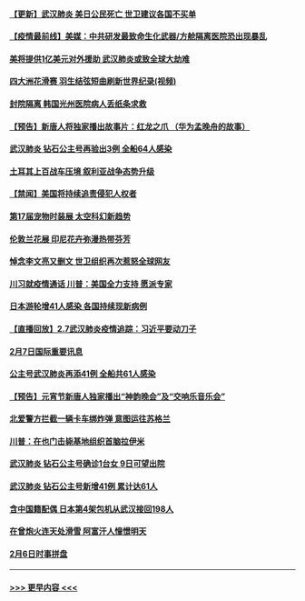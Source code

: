 #### [【更新】武汉肺炎 美日公民死亡 世卫建议各国不买单](../pages/prog202/a102770740.md?t=02081844) 
#### [【疫情最前线】美媒：中共研发最致命生化武器/方舱隔离医院恐出现暴乱](../pages/prog202/a102772439.md?t=02081844) 
#### [美将提供1亿美元对外援助 武汉肺炎或致全球大劫难](../pages/prog202/a102772361.md?t=02081844) 
#### [四大洲花滑赛 羽生结弦短曲刷新世界纪录(视频)](../pages/prog202/a102772341.md?t=02081844) 
#### [封院隔离 韩国光州医院病人丢纸条求救](../pages/prog202/a102772282.md?t=02081844) 
#### [【预告】新唐人将独家播出故事片：红龙之爪 （华为孟晚舟的故事）](../pages/prog202/a102767728.md?t=02081844) 
#### [武汉肺炎 钻石公主号再验出3例 全船64人感染](../pages/prog202/a102771726.md?t=02081844) 
#### [土耳其上百战车压境 叙利亚战争态势升级](../pages/prog202/a102772132.md?t=02081844) 
#### [【禁闻】美国将持续追责侵犯人权者](../pages/prog202/a102772042.md?t=02081844) 
#### [第17届宠物时装展 太空科幻新趋势](../pages/prog202/a102772033.md?t=02081844) 
#### [伦敦兰花展 印尼花卉弥漫热带芬芳](../pages/prog202/a102772026.md?t=02081844) 
#### [悼念李文亮又删文 世卫组织再次惹怒全球网友](../pages/prog202/a102771968.md?t=02081844) 
#### [川习就疫情通话 川普：美国全力支持 愿派专家](../pages/prog202/a102771930.md?t=02081844) 
#### [日本游轮增41人感染 各国持续现新病例](../pages/prog202/a102771912.md?t=02081844) 
#### [【直播回放】2.7武汉肺炎疫情追踪：习近平要动刀子](../pages/prog202/a102771649.md?t=02081844) 
#### [2月7日国际重要讯息](../pages/prog202/a102771747.md?t=02081844) 
#### [公主号武汉肺炎再添41例 全船共61人感染](../pages/prog202/a102771703.md?t=02081844) 
#### [【预告】元宵节新唐人独家播出“神韵晚会”及“交响乐音乐会”](../pages/prog202/a102767674.md?t=02081844) 
#### [北爱警方拦截一辆卡车绑炸弹 意图运往苏格兰](../pages/prog202/a102771609.md?t=02081844) 
#### [川普：在也门击毙基地组织首脑拉伊米](../pages/prog202/a102771528.md?t=02081844) 
#### [武汉肺炎 钻石公主号确诊1台女 9日可望出院](../pages/prog202/a102771518.md?t=02081844) 
#### [武汉肺炎 钻石公主号新增41例 累计达61人](../pages/prog202/a102771486.md?t=02081844) 
#### [含中国籍配偶 日本第4架包机从武汉接回198人](../pages/prog202/a102771472.md?t=02081844) 
#### [在曾炮火连天处滑雪 阿富汗人憧憬明天](../pages/prog202/a102771290.md?t=02081844) 
#### [2月6日时事拼盘](../pages/prog202/a102771225.md?t=02081844) 

----
#### [ >>> 更早内容 <<< ](../indexes/prog202-earlier.md)

